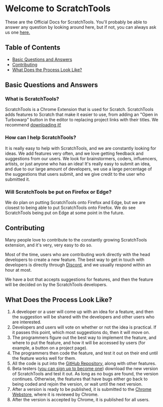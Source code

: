 # Welcome to ScratchTools
These are the Official Docs for ScratchTools. You'll probably be able to answer any question by looking around here, but if not, you can always ask us one [here.](https://discord.gg/rwAs5jDrTQ)
## Table of Contents
- [Basic Questions and Answers](#basic-questions-and-answers)
- [Contributing](#contributing)
- [What Does the Process Look Like?](#what-does-the-process-look-like)

## Basic Questions and Answers
### What is ScratchTools?
ScratchTools is a Chrome Extension that is used for Scratch. ScratchTools adds features to Scratch that make it easier to use, from adding an "Open in Turbowarp" button in the editor to replacing project links with their titles. We recommend [downloading it!](https://chrome.google.com/webstore/detail/scratchtools-for-scratch/jjnpbalpllpfdpgplpbcbadkgdmleopm)
### How can I help ScratchTools?
It is really easy to help with ScratchTools, and we are constantly looking for ideas. We add features very often, and we love getting feedback and suggestions from our users. We look for brainstormers, coders, influencers, artists, or just anyone who has an idea! It's really easy to submit an idea, and due to our large amount of developers, we use a large percentage of the suggestions that users submit, and we give credit to the user who submitted it.
### Will ScratchTools be put on Firefox or Edge?
We do plan on putting ScratchTools onto Firefox and Edge, but we are closest to being able to put ScratchTools onto Firefox. We do see ScratchTools being put on Edge at some point in the future.
## Contributing
Many people love to contribute to the constantly growing ScratchTools extension, and it's very, very easy to do so.

Most of the time, users who are contributing work directly with the head developers to create a new feature. The best way to get in touch with developers is directly through [Discord](https://discord.gg/rwAs5jDrTQ), and we usually respond within an hour at most.

We have a bot that accepts suggestions for features, and then the feature will be decided on by the ScratchTools developers.
## What Does the Process Look Like?

 1. A developer or a user will come up with an idea for a feature, and then the suggestion will be shared with the developers and other users who are interested.
 2. Developers and users will vote on whether or not the idea is practical. If it passes this point, which most suggestions do, then it will move on.
 3. The programmers figure out the best way to implement the feature, and where to put the feature, and how it will be accessed by users (for example, a button on a project page).
 4. The programmers then code the feature, and test it out on their end until the feature works well for them.
 5. All the code is put into the [GitHub Repository,](https://github.com/rgantzosonscratch/ScratchTools) along with other features.
 6. Beta testers ([you can sign up to become one](https://discord.gg/rwAs5jDrTQ)) download the new version of ScratchTools and test it out. As long as no bugs are found, the version continues. Otherwise, the features that have bugs either go back to being coded and rejoin the version, or wait until the next version.
 7. After a version is ready to be published, it is submitted to the [Chrome Webstore,](https://chrome.google.com/webstore/detail/scratchtools-for-scratch/jjnpbalpllpfdpgplpbcbadkgdmleopm) where it is reviewed by Chrome.
 8. After the version is accepted by Chrome, it is published for all users.

